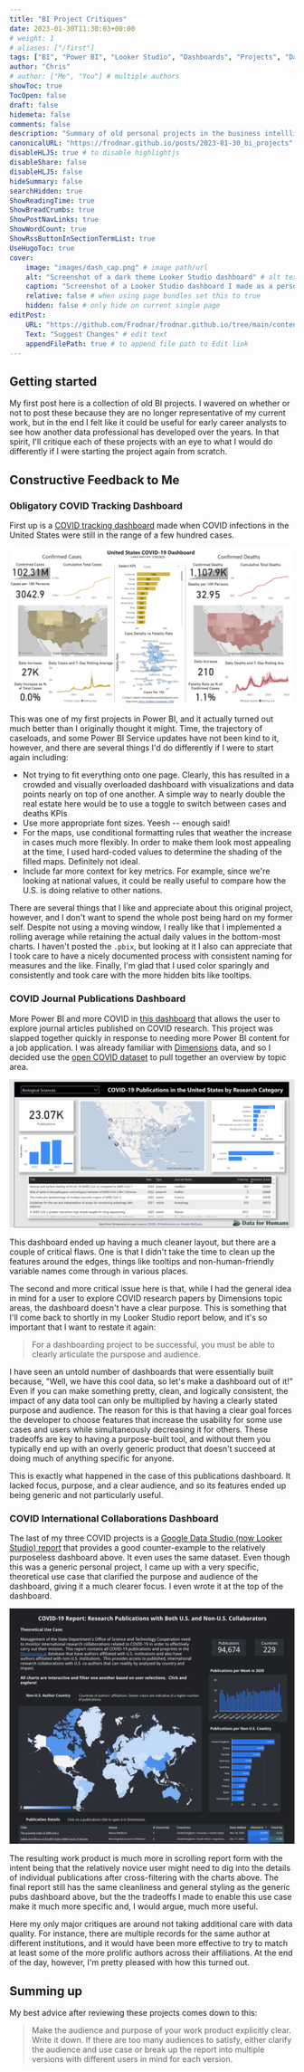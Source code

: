 ```yaml
---
title: "BI Project Critiques"
date: 2023-01-30T11:30:03+00:00
# weight: 1
# aliases: ["/first"]
tags: ["BI", "Power BI", "Looker Studio", "Dashboards", "Projects", "Data Viz", "COVID"]
author: "Chris"
# author: ["Me", "You"] # multiple authors
showToc: true
TocOpen: false
draft: false
hidemeta: false
comments: false
description: "Summary of old personal projects in the business intellligence (dashboard building) realm"
canonicalURL: "https://frodnar.github.io/posts/2023-01-30_bi_projects"
disableHLJS: true # to disable highlightjs
disableShare: false
disableHLJS: false
hideSummary: false
searchHidden: true
ShowReadingTime: true
ShowBreadCrumbs: true
ShowPostNavLinks: true
ShowWordCount: true
ShowRssButtonInSectionTermList: true
UseHugoToc: true
cover:
    image: "images/dash_cap.png" # image path/url
    alt: "Screenshot of a dark theme Looker Studio dashboard" # alt text
    caption: "Screenshot of a Looker Studio dashboard I made as a personal project" # display caption under cover
    relative: false # when using page bundles set this to true
    hidden: false # only hide on current single page
editPost:
    URL: "https://github.com/Frodnar/frodnar.github.io/tree/main/content"
    Text: "Suggest Changes" # edit text
    appendFilePath: true # to append file path to Edit link
---
```

## Getting started

My first post here is a collection of old BI projects.  I wavered on whether or not to post these because they are no longer representative of my current work, but in the end I felt like it could be useful for early career analysts to see how another data professional has developed over the years.  In that spirit, I'll critique each of these projects with an eye to what I would do differently if I were starting the project again from scratch.

## Constructive Feedback to Me

### Obligatory COVID Tracking Dashboard
First up is a [COVID tracking dashboard](https://bit.ly/2HpCCLF) made when COVID infections in the United States were still in the range of a few hundred cases.  

[![Power BI COVID tracking dashboard](images/covid_dash_1.png)](https://bit.ly/2HpCCLF)

This was one of my first projects in Power BI, and it actually turned out much better than I originally thought it might.  Time, the trajectory of caseloads, and some Power BI Service updates have not been kind to it, however, and there are several things I'd do differently if I were to start again including:

 - Not trying to fit everything onto one page.  Clearly, this has resulted in a crowded and visually overloaded dashboard with visualizations and data points nearly on top of one another.  A simple way to nearly double the real estate here would be to use a toggle to switch between cases and deaths KPIs
 - Use more appropriate font sizes.  Yeesh -- enough said!
 - For the maps, use conditional formatting rules that weather the increase in cases much more flexibly.  In order to make them look most appealing at the time, I used hard-coded values to determine the shading of the filled maps.  Definitely not ideal.
 - Include far more context for key metrics.  For example, since we're looking at national values, it could be really useful to compare how the U.S. is doing relative to other nations.

There are several things that I like and appreciate about this original project, however, and I don't want to spend the whole post being hard on my former self. Despite not using a moving window, I really like that I implemented a rolling average while retaining the actual daily values in the bottom-most charts.  I haven't posted the `.pbix`, but looking at it I also can appreciate that I took care to have a nicely documented process with consistent naming for measures and the like.  Finally, I'm glad that I used color sparingly and consistently and took care with the more hidden bits like tooltips.

### COVID Journal Publications Dashboard

More Power BI and more COVID in [this dashboard](https://bit.ly/3GKvsuq) that allows the user to explore journal articles published on COVID research.  This project was slapped together quickly in response to needing more Power BI content for a job application. I was already familiar with [Dimensions](https://dimensions.ai) data, and so I decided use the [open COVID dataset](https://console.cloud.google.com/marketplace/product/digitalscience-public/covid-19-dataset-dimensions) to pull together an overview by topic area.  

[![COVID research publications dashboard](images/publications_dash_1.png)](https://bit.ly/3GKvsuq)

This dashboard ended up having a much cleaner layout, but there are a couple of critical flaws.  One is that I didn't take the time to clean up the features around the edges, things like tooltips and non-human-friendly variable names come through in various places.

The second and more critical issue here is that, while I had the general idea in mind for a user to explore COVID research papers by Dimensions topic areas, the dashboard doesn't have a clear purpose.  This is something that I'll come back to shortly in my Looker Studio report below, and it's so important that I want to restate it again:

> For a dashboarding project to be successful, you must be able to clearly articulate the purspose and audience.

I have seen an untold number of dashboards that were essentially built because, "Well, we have this cool data, so let's make a dashboard out of it!"  Even if you can make something pretty, clean, and logically consistent, the impact of any data tool can only be multiplied by having a clearly stated purpose and audience.  The reason for this is that having a clear goal forces the developer to choose features that increase the usability for some use cases and users while simultaneously decreasing it for others.  These tradeoffs are key to having a purpose-built tool, and without them you typically end up with an overly generic product that doesn't succeed at doing much of anything specific for anyone.  

This is exactly what happened in the case of this publications dashboard.  It lacked focus, purpose, and a clear audience, and so its features ended up being generic and not particularly useful.

### COVID International Collaborations Dashboard

The last of my three COVID projects is a [Google Data Studio (now Looker Studio) report](https://bit.ly/33U9PHx) that provides a good counter-example to the relatively purposeless dashboard above. It even uses the same dataset.  Even though this was a generic personal project, I came up with a very specific, theoretical use case that clarified the purpose and audience of the dashboard, giving it a much clearer focus.  I even wrote it at the top of the dashboard.

[![International collaboration dashboard](images/collabs_dash_1.png)](https://bit.ly/33U9PHx)

The resulting work product is much more in scrolling report form with the intent being that the relatively novice user might need to dig into the details of individual publications after cross-filtering with the charts above.  The final report still has the same cleanliness and general styling as the generic pubs dashboard above, but the the tradeoffs I made to enable this use case make it much more specific and, I would argue, much more useful.

Here my only major critiques are around not taking additional care with data quality.  For instance, there are multiple records for the same author at different institutions, and it would have been more effective to try to match at least some of the more prolific authors across their affiliations.  At the end of the day, however, I'm pretty pleased with how this turned out.  

## Summing up

My best advice after reviewing these projects comes down to this:

> Make the audience and purpose of your work product explicitly clear.  Write it down.  If there are too many audiences to satisfy, either clarify the audience and use case or break up the report into multiple versions with different users in mind for each version.